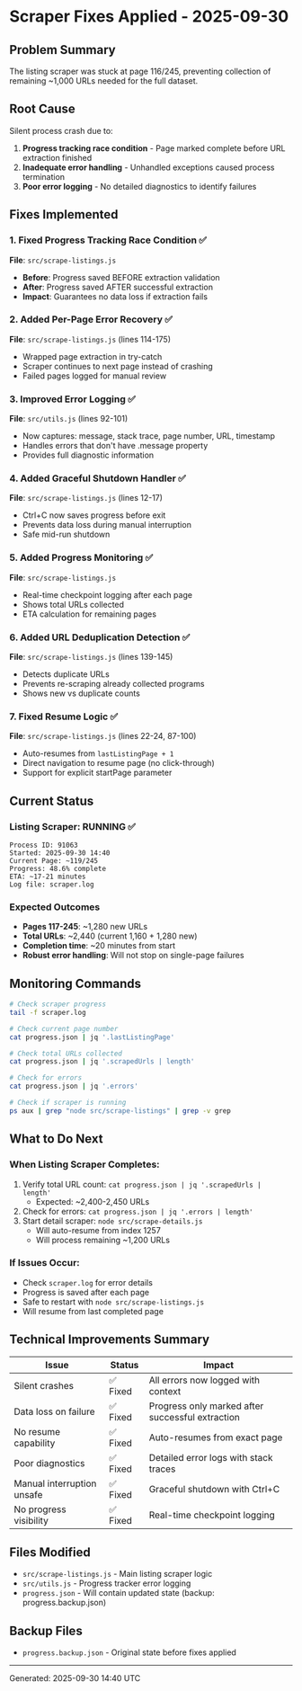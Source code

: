 # Scraper Fixes Applied - 2025-09-30

## Problem Summary
The listing scraper was stuck at page 116/245, preventing collection of remaining ~1,000 URLs needed for the full dataset.

## Root Cause
Silent process crash due to:
1. **Progress tracking race condition** - Page marked complete before URL extraction finished
2. **Inadequate error handling** - Unhandled exceptions caused process termination
3. **Poor error logging** - No detailed diagnostics to identify failures

## Fixes Implemented

### 1. Fixed Progress Tracking Race Condition ✅
**File**: `src/scrape-listings.js`
- **Before**: Progress saved BEFORE extraction validation
- **After**: Progress saved AFTER successful extraction
- **Impact**: Guarantees no data loss if extraction fails

### 2. Added Per-Page Error Recovery ✅
**File**: `src/scrape-listings.js` (lines 114-175)
- Wrapped page extraction in try-catch
- Scraper continues to next page instead of crashing
- Failed pages logged for manual review

### 3. Improved Error Logging ✅
**File**: `src/utils.js` (lines 92-101)
- Now captures: message, stack trace, page number, URL, timestamp
- Handles errors that don't have .message property
- Provides full diagnostic information

### 4. Added Graceful Shutdown Handler ✅
**File**: `src/scrape-listings.js` (lines 12-17)
- Ctrl+C now saves progress before exit
- Prevents data loss during manual interruption
- Safe mid-run shutdown

### 5. Added Progress Monitoring ✅
**File**: `src/scrape-listings.js`
- Real-time checkpoint logging after each page
- Shows total URLs collected
- ETA calculation for remaining pages

### 6. Added URL Deduplication Detection ✅
**File**: `src/scrape-listings.js` (lines 139-145)
- Detects duplicate URLs
- Prevents re-scraping already collected programs
- Shows new vs duplicate counts

### 7. Fixed Resume Logic ✅
**File**: `src/scrape-listings.js` (lines 22-24, 87-100)
- Auto-resumes from `lastListingPage + 1`
- Direct navigation to resume page (no click-through)
- Support for explicit startPage parameter

## Current Status

### Listing Scraper: RUNNING ✅
```
Process ID: 91063
Started: 2025-09-30 14:40
Current Page: ~119/245
Progress: 48.6% complete
ETA: ~17-21 minutes
Log file: scraper.log
```

### Expected Outcomes
- **Pages 117-245**: ~1,280 new URLs
- **Total URLs**: ~2,440 (current 1,160 + 1,280 new)
- **Completion time**: ~20 minutes from start
- **Robust error handling**: Will not stop on single-page failures

## Monitoring Commands

```bash
# Check scraper progress
tail -f scraper.log

# Check current page number
cat progress.json | jq '.lastListingPage'

# Check total URLs collected
cat progress.json | jq '.scrapedUrls | length'

# Check for errors
cat progress.json | jq '.errors'

# Check if scraper is running
ps aux | grep "node src/scrape-listings" | grep -v grep
```

## What to Do Next

### When Listing Scraper Completes:
1. Verify total URL count: `cat progress.json | jq '.scrapedUrls | length'`
   - Expected: ~2,400-2,450 URLs
2. Check for errors: `cat progress.json | jq '.errors | length'`
3. Start detail scraper: `node src/scrape-details.js`
   - Will auto-resume from index 1257
   - Will process remaining ~1,200 URLs

### If Issues Occur:
- Check `scraper.log` for error details
- Progress is saved after each page
- Safe to restart with `node src/scrape-listings.js`
- Will resume from last completed page

## Technical Improvements Summary

| Issue | Status | Impact |
|-------|--------|--------|
| Silent crashes | ✅ Fixed | All errors now logged with context |
| Data loss on failure | ✅ Fixed | Progress only marked after successful extraction |
| No resume capability | ✅ Fixed | Auto-resumes from exact page |
| Poor diagnostics | ✅ Fixed | Detailed error logs with stack traces |
| Manual interruption unsafe | ✅ Fixed | Graceful shutdown with Ctrl+C |
| No progress visibility | ✅ Fixed | Real-time checkpoint logging |

## Files Modified
- `src/scrape-listings.js` - Main listing scraper logic
- `src/utils.js` - Progress tracker error logging
- `progress.json` - Will contain updated state (backup: progress.backup.json)

## Backup Files
- `progress.backup.json` - Original state before fixes applied

---

Generated: 2025-09-30 14:40 UTC